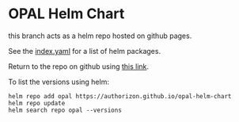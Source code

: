# OPAL Helm Chart

this branch acts as a helm repo hosted on github pages.

See the [index.yaml](https://authorizon.github.io/opal-helm-chart/index.yaml) for a list of helm packages.

Return to the repo on github using [this link](https://github.com/authorizon/opal-helm-chart).

To list the versions using helm:
```
helm repo add opal https://authorizon.github.io/opal-helm-chart
helm repo update
helm search repo opal --versions
```
